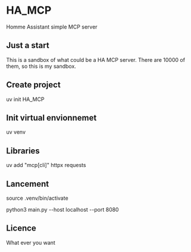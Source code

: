 # HA_MCP
Homme Assistant simple MCP server

## Just a start
This is a sandbox of what could be a HA MCP server. There are 10000 of them, so this is my sandbox.

## Create project
uv init HA_MCP

## Init virtual envionnemet
uv venv

## Libraries
uv add "mcp[cli]" httpx requests

## Lancement
source .venv/bin/activate

python3 main.py --host localhost --port 8080


## Licence
What ever you want

